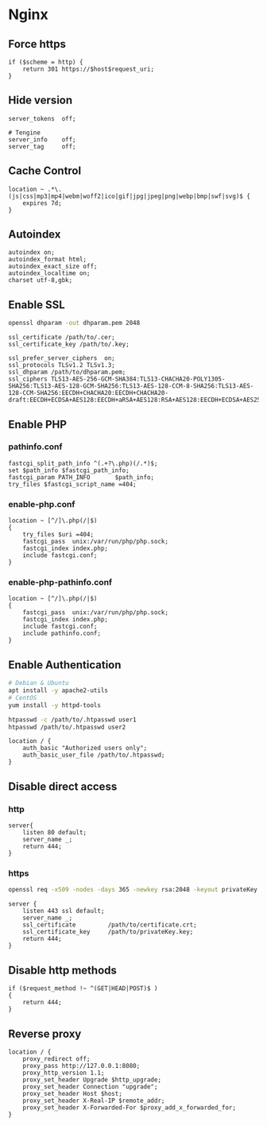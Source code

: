 # Nginx

## Force https

```Nginx
if ($scheme = http) {
    return 301 https://$host$request_uri;
}
```

## Hide version

```Nginx
server_tokens  off;
```

```Tengine
# Tengine
server_info    off;
server_tag     off;
```

## Cache Control

```Nginx
location ~ .*\.(js|css|mp3|mp4|webm|woff2|ico|gif|jpg|jpeg|png|webp|bmp|swf|svg)$ {
    expires 7d;
}
```

## Autoindex

```Nginx
autoindex on;
autoindex_format html;
autoindex_exact_size off;
autoindex_localtime on;
charset utf-8,gbk;
```

## Enable SSL

```bash
openssl dhparam -out dhparam.pem 2048
```

```Nginx
ssl_certificate /path/to/.cer;
ssl_certificate_key /path/to/.key;

ssl_prefer_server_ciphers  on;
ssl_protocols TLSv1.2 TLSv1.3;
ssl_dhparam /path/to/dhparam.pem;
ssl_ciphers TLS13-AES-256-GCM-SHA384:TLS13-CHACHA20-POLY1305-SHA256:TLS13-AES-128-GCM-SHA256:TLS13-AES-128-CCM-8-SHA256:TLS13-AES-128-CCM-SHA256:EECDH+CHACHA20:EECDH+CHACHA20-draft:EECDH+ECDSA+AES128:EECDH+aRSA+AES128:RSA+AES128:EECDH+ECDSA+AES256:EECDH+aRSA+AES256:RSA+AES256:EECDH+ECDSA+3DES:EECDH+aRSA+3DES:RSA+3DES:!MD5;
```

## Enable PHP

### pathinfo.conf

```Nginx
fastcgi_split_path_info ^(.+?\.php)(/.*)$;
set $path_info $fastcgi_path_info;
fastcgi_param PATH_INFO       $path_info;
try_files $fastcgi_script_name =404;
```
### enable-php.conf

```Nginx
location ~ [^/]\.php(/|$)
{
    try_files $uri =404;
    fastcgi_pass  unix:/var/run/php/php.sock;
    fastcgi_index index.php;
    include fastcgi.conf;
}
```
### enable-php-pathinfo.conf

```Nginx
location ~ [^/]\.php(/|$)
{
    fastcgi_pass  unix:/var/run/php/php.sock;
    fastcgi_index index.php;
    include fastcgi.conf;
    include pathinfo.conf;
}
```

## Enable Authentication

```bash
# Debian & Ubuntu
apt install -y apache2-utils
# CentOS
yum install -y httpd-tools

htpasswd -c /path/to/.htpasswd user1
htpasswd /path/to/.htpasswd user2
```

```Nginx
location / {
    auth_basic "Authorized users only";
    auth_basic_user_file /path/to/.htpasswd;
}
```

## Disable direct access

### http

```Nginx
server{
    listen 80 default;
    server_name _;
    return 444;
}
```

### https

```bash
openssl req -x509 -nodes -days 365 -newkey rsa:2048 -keyout privateKey.key -out certificate.crt -subj '/CN=<SERVER-IP>'
```

```Nginx
server {
    listen 443 ssl default;
    server_name _;
    ssl_certificate         /path/to/certificate.crt;
    ssl_certificate_key     /path/to/privateKey.key;
    return 444;
}
```

## Disable http methods

```Nginx
if ($request_method !~ ^(GET|HEAD|POST)$ )
{
    return 444;
}
```

## Reverse proxy

```Nginx
location / {
    proxy_redirect off;
    proxy_pass http://127.0.0.1:8080;
    proxy_http_version 1.1;
    proxy_set_header Upgrade $http_upgrade;
    proxy_set_header Connection "upgrade";
    proxy_set_header Host $host;
    proxy_set_header X-Real-IP $remote_addr;
    proxy_set_header X-Forwarded-For $proxy_add_x_forwarded_for;
}
```
